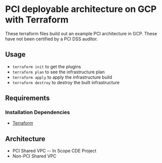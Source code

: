 # PCI deployable architecture on GCP with Terraform
These terraform files build out an example PCI architecture in GCP. These have not been certified by a PCI DSS auditor.

## Usage
- `terraform init` to get the plugins
- `terraform plan` to see the infrastructure plan
- `terraform apply` to apply the infrastructure build
- `terraform destroy` to destroy the built infrastructure

## Requirements
### Installation Dependencies
- [Terraform](https://www.terraform.io/downloads.html)

## Architecture
- PCI Shared VPC
-- In Scope CDE Project 
- Non-PCI Shared VPC
